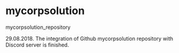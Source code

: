 # mycorpsolution
mycorpsolution_repository

29.08.2018. The integration of Github mycorpsolution repository with Discord server is finished.
